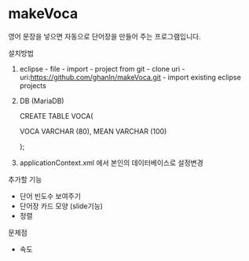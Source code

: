 # makeVoca


영어 문장을 넣으면 자동으로 단어장을 만들어 주는 프로그램입니다.



설치방법

1. eclipse - file - import - project from git - clone uri - uri:https://github.com/ghanIn/makeVoca.git - import existing eclipse projects

2. DB (MariaDB)
	
	CREATE TABLE VOCA(

	VOCA VARCHAR (80),
	MEAN VARCHAR (100)

	);

3. applicationContext.xml 에서 본인의 데이터베이스로 설정변경


추가할 기능

- 단어 빈도수 보여주기
- 단어장 카드 모양 (slide기능)
- 정렬

문제점

- 속도
